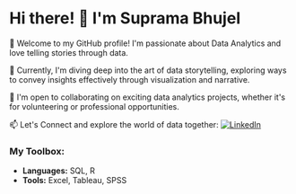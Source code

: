 # Hi there! 👋 I'm Suprama Bhujel

👀 Welcome to my GitHub profile! I'm passionate about Data Analytics and love telling stories through data.

🌱 Currently, I'm diving deep into the art of data storytelling, exploring ways to convey insights effectively through visualization and narrative.

💼 I'm open to collaborating on exciting data analytics projects, whether it's for volunteering or professional opportunities.

📫 Let's Connect and explore the world of data together:
[![LinkedIn](https://img.shields.io/badge/-Connect-blue?style=for-the-badge&logo=linkedin&logoColor=white)](https://www.linkedin.com/in/suprama-bhujel/)

### My Toolbox:
- **Languages:** SQL, R
- **Tools:** Excel, Tableau, SPSS 
